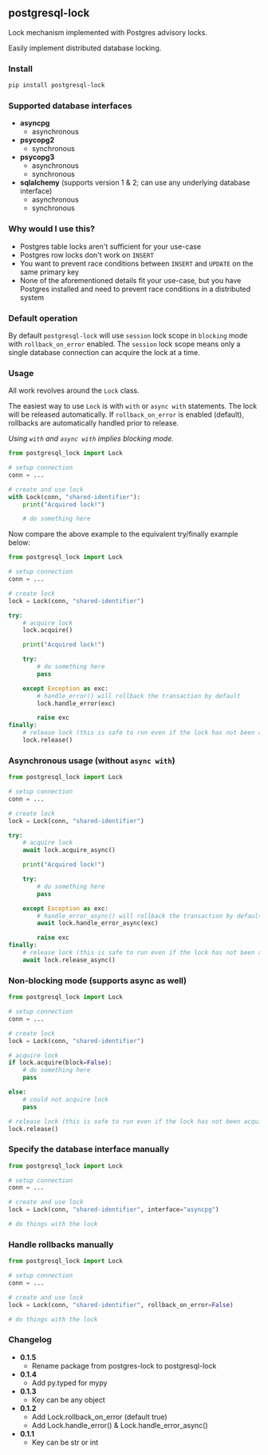 ## postgresql-lock

Lock mechanism implemented with Postgres advisory locks.

Easily implement distributed database locking.

### Install

```sh
pip install postgresql-lock
```

### Supported database interfaces

- **asyncpg**
  - asynchronous
- **psycopg2**
  - synchronous
- **psycopg3**
  - asynchronous
  - synchronous
- **sqlalchemy** (supports version 1 & 2; can use any underlying database interface)
  - asynchronous
  - synchronous

### Why would I use this?

- Postgres table locks aren't sufficient for your use-case
- Postgres row locks don't work on `INSERT`
- You want to prevent race conditions between `INSERT` and `UPDATE` on the same primary key
- None of the aforementioned details fit your use-case, but you have Postgres installed and need to prevent race conditions in a distributed system

### Default operation

By default `postgresql-lock` will use `session` lock scope in `blocking` mode with
`rollback_on_error` enabled. The `session` lock scope means only a single database connection can
acquire the lock at a time.

### Usage

All work revolves around the `Lock` class.

The easiest way to use `Lock` is with `with` or `async with` statements. The lock will be
released automatically. If `rollback_on_error` is enabled (default), rollbacks are automatically
handled prior to release.

_Using `with` and `async with` implies blocking mode._

```python
from postgresql_lock import Lock

# setup connection
conn = ...

# create and use lock
with Lock(conn, "shared-identifier"):
    print("Acquired lock!")

    # do something here
```

Now compare the above example to the equivalent try/finally example below:

```python
from postgresql_lock import Lock

# setup connection
conn = ...

# create lock
lock = Lock(conn, "shared-identifier")

try:
    # acquire lock
    lock.acquire()

    print("Acquired lock!")

    try:
        # do something here
        pass

    except Exception as exc:
        # handle_error() will rollback the transaction by default
        lock.handle_error(exc)

        raise exc
finally:
    # release lock (this is safe to run even if the lock has not been acquired)
    lock.release()
```

### Asynchronous usage (without `async with`)

```python
from postgresql_lock import Lock

# setup connection
conn = ...

# create lock
lock = Lock(conn, "shared-identifier")

try:
    # acquire lock
    await lock.acquire_async()

    print("Acquired lock!")

    try:
        # do something here
        pass

    except Exception as exc:
        # handle_error_async() will rollback the transaction by default
        await lock.handle_error_async(exc)

        raise exc
finally:
    # release lock (this is safe to run even if the lock has not been acquired)
    await lock.release_async()
```

### Non-blocking mode (supports async as well)

```python
from postgresql_lock import Lock

# setup connection
conn = ...

# create lock
lock = Lock(conn, "shared-identifier")

# acquire lock
if lock.acquire(block=False):
    # do something here
    pass

else:
    # could not acquire lock
    pass

# release lock (this is safe to run even if the lock has not been acquired)
lock.release()
```

### Specify the database interface manually

```python
from postgresql_lock import Lock

# setup connection
conn = ...

# create and use lock
lock = Lock(conn, "shared-identifier", interface="asyncpg")

# do things with the lock
```

### Handle rollbacks manually

```python
from postgresql_lock import Lock

# setup connection
conn = ...

# create and use lock
lock = Lock(conn, "shared-identifier", rollback_on_error=False)

# do things with the lock
```

### Changelog

- **0.1.5**
  - Rename package from postgres-lock to postgresql-lock
- **0.1.4**
  - Add py.typed for mypy
- **0.1.3**
  - Key can be any object
- **0.1.2**
  - Add Lock.rollback_on_error (default true)
  - Add Lock.handle_error() & Lock.handle_error_async()
- **0.1.1**
  - Key can be str or int
